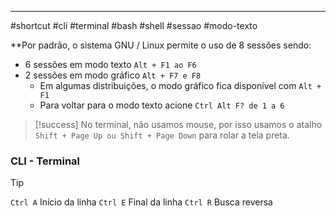 -----
#shortcut #cli #terminal #bash #shell #sessao #modo-texto


**Por padrão, o sistema GNU / Linux permite o uso de 8 sessões sendo:

- 6 sessões em modo texto  `Alt + F1 ao F6`
- 2 sessões em modo gráfico `Alt + F7 e F8`
	- Em algumas distribuições, o modo gráfico fica disponível com `Alt + F1`
	- Para voltar para o modo texto acione `Ctrl Alt F? de 1 a 6`

>[!success] No terminal, não usamos mouse, por isso usamos o atalho `Shift + Page Up ou Shift + Page Down` para rolar a tela preta.


### CLI  - Terminal


>[!tip] 
>`Ctrl A`  Início da linha
>`Ctrl E`  Final da linha
> `Ctrl R` Busca reversa











